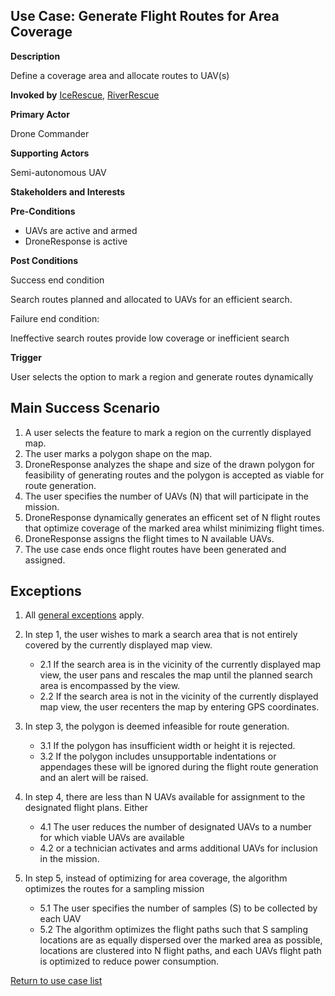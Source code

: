 ## Use Case: Generate Flight Routes for Area Coverage

**Description**

Define a coverage area and allocate routes to UAV(s)

**Invoked by**
[IceRescue](../main/IceRescue.md), [RiverRescue](../main/RiverRescue.md)

**Primary Actor**

Drone Commander

**Supporting Actors**

Semi-autonomous UAV

**Stakeholders and Interests**

**Pre-Conditions**

- UAVs are active and armed
- DroneResponse is active

**Post Conditions**

Success end condition

Search routes planned and allocated to UAVs for an efficient search.

Failure end condition:

 Ineffective search routes provide low coverage or inefficient search

**Trigger**

User selects the option to mark a region and generate routes dynamically

## Main Success Scenario

1. A user selects the feature to mark a region on the currently displayed map.
2. The user marks a polygon shape on the map.
3. DroneResponse analyzes the shape and size of the drawn polygon for feasibility of generating routes and the polygon is accepted as viable for route generation.
4. The user specifies the number of UAVs (N) that will participate in the mission.
5. DroneResponse dynamically generates an efficent set of N flight routes that optimize coverage of the marked area whilst minimizing flight times.
6. DroneResponse assigns the flight times to N available UAVs.
7. The use case ends once flight routes have been generated and assigned.

## Exceptions

1. All [general exceptions](../../README.md#GeneralExceptions) apply.

2. In step 1, the user wishes to mark a search area that is not entirely covered by the currently displayed map view.
   * 2.1 If the search area is in the vicinity of the currently displayed map view, the user pans and rescales the map until the planned search area is encompassed by the view.
   * 2.2 If the search area is not in the vicinity of the currently displayed map view, the user recenters the map by entering GPS coordinates.

3. In step 3, the polygon is deemed infeasible for route generation.
   * 3.1 If the polygon has insufficient width or height it is rejected.
   * 3.2 If the polygon includes unsupportable indentations or appendages these will be ignored during the flight route generation and an alert will be raised.

4. In step 4, there are less than N UAVs available for assignment to the designated flight plans. Either
   * 4.1 The user reduces the number of designated UAVs to a number for which viable UAVs are available
   * 4.2 or a technician activates and arms additional UAVs for inclusion in the mission.
   
5. In step 5, instead of optimizing for area coverage, the algorithm optimizes the routes for a sampling mission
   * 5.1 The user specifies the number of samples (S) to be collected by each UAV
   * 5.2 The algorithm optimizes the flight paths such that S sampling locations are as equally dispersed over the marked area as possible, locations are clustered into N flight paths, and each UAVs flight path is optimized to reduce power consumption.
   
[Return to use case list](../../README.md)
